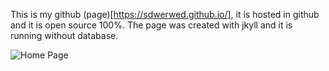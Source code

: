 This is my github (page)[https://sdwerwed.github.io/], it is hosted in github and it is open source 100%. The page was created with jkyll and it is running without database.

![Home Page]({{site.baseurl}}/assets/img/home-page.jpg "Home Page")